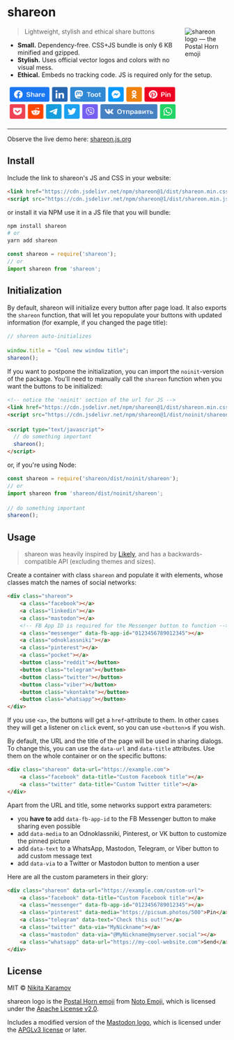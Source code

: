 # shareon

<img src="https://raw.githubusercontent.com/NickKaramoff/shareon/main/assets/logo.svg" align="right" alt="shareon logo — the Postal Horn emoji" width="96" height="96">

> Lightweight, stylish and ethical share buttons

- **Small.** Dependency-free. CSS+JS bundle is only 6 KB minified and gzipped.
- **Stylish.** Uses official vector logos and colors with no visual mess.
- **Ethical.** Embeds no tracking code. JS is required only for the setup.

<img src="https://raw.githubusercontent.com/NickKaramoff/shareon/main/assets/demo@2x.png" height="84" width="392" alt="shareon demo screenshot">

----
Observe the live demo here: [shareon.js.org](https://shareon.js.org)

## Install

Include the link to shareon's JS and CSS in your website:

```html
<link href="https://cdn.jsdelivr.net/npm/shareon@1/dist/shareon.min.css" rel="stylesheet">
<script src="https://cdn.jsdelivr.net/npm/shareon@1/dist/shareon.min.js" type="text/javascript"></script>
```

or install it via NPM use it in a JS file that you will bundle:

```sh
npm install shareon
# or
yarn add shareon
```

```js
const shareon = require('shareon');
// or
import shareon from 'shareon';
```

## Initialization

By default, shareon will initialize every button after page load. It also
exports the `shareon` function, that will let you repopulate your buttons with
updated information (for example, if you changed the page title):

```js
// shareon auto-initializes

window.title = "Cool new window title";
shareon();
```

If you want to postpone the initialization, you can import the `noinit`-version
of the package. You'll need to manually call the `shareon` function when you
want the buttons to be initialized:

```html
<!-- notice the 'noinit' section of the url for JS -->
<link href="https://cdn.jsdelivr.net/npm/shareon@1/dist/shareon.min.css" rel="stylesheet">
<script src="https://cdn.jsdelivr.net/npm/shareon@1/dist/noinit/shareon.min.js" type="text/javascript"></script>

<script type="text/javascript">
  // do something important
  shareon();
</script>
```

or, if you're using Node:

```js
const shareon = require('shareon/dist/noinit/shareon');
// or
import shareon from 'shareon/dist/noinit/shareon';

// do something important
shareon();
```

## Usage

> shareon was heavily inspired by [Likely](https://ilyabirman.net/projects/likely/),
  and has a backwards-compatible API (excluding themes and sizes).

Create a container with class `shareon` and populate it with elements, whose
classes match the names of social networks:

```html
<div class="shareon">
    <a class="facebook"></a>
    <a class="linkedin"></a>
    <a class="mastodon"></a>
    <!-- FB App ID is required for the Messenger button to function -->
    <a class="messenger" data-fb-app-id="0123456789012345"></a>
    <a class="odnoklassniki"></a>
    <a class="pinterest"></a>
    <a class="pocket"></a>
    <button class="reddit"></button>
    <button class="telegram"></button>
    <button class="twitter"></button>
    <button class="viber"></button>
    <button class="vkontakte"></button>
    <button class="whatsapp"></button>
</div>
```

If you use `<a>`, the buttons will get a `href`-attribute to them. In other cases
they will get a listener on `click` event, so you can use `<button>`s if you wish.

By default, the URL and the title of the page will be used in sharing dialogs.
To change this, you can use the `data-url` and `data-title` attributes. Use them
on the whole container or on the specific buttons:

```html
<div class="shareon" data-url="https://example.com">
    <a class="facebook" data-title="Custom Facebook title"></a>
    <a class="twitter" data-title="Custom Twitter title"></a>
</div>
```

Apart from the URL and title, some networks support extra parameters:

- you **have to** add `data-fb-app-id` to the FB Messenger button to make sharing even possible
- add `data-media` to an Odnoklassniki, Pinterest, or VK button to customize the pinned picture
- add `data-text` to a WhatsApp, Mastodon, Telegram, or Viber button to add custom message text
- add `data-via` to a Twitter or Mastodon button to mention a user

Here are all the custom parameters in their glory:

```html
<div class="shareon" data-url="https://example.com/custom-url">
    <a class="facebook" data-title="Custom Facebook title"></a>
    <a class="messenger" data-fb-app-id="0123456789012345"></a>
    <a class="pinterest" data-media="https://picsum.photos/500">Pin</a>
    <a class="telegram" data-text="Check this out!"></a>
    <a class="twitter" data-via="MyNickname"></a>
    <a class="mastodon" data-via="@MyNickname@myserver.social"></a>
    <a class="whatsapp" data-url="https://my-cool-website.com">Send</a>
</div>
```

## License

MIT © [Nikita Karamov](https://karamoff.dev)

shareon logo is the [Postal Horn emoji](https://github.com/googlefonts/noto-emoji/blob/v2020-09-16-unicode13_1/svg/emoji_u1f4ef.svg) from [Noto Emoji](https://github.com/googlefonts/noto-emoji/tree/v2020-09-16-unicode13_1), which is licensed under the [Apache License v2.0](https://github.com/googlefonts/noto-emoji/blob/v2020-09-16-unicode13_1/LICENSE).

Includes a modified version of the
[Mastodon logo](https://commons.wikimedia.org/wiki/File:Mastodon_Logotype_%28Simple%29.svg),
which is licensed under the
[APGLv3 license](https://www.gnu.org/licenses/agpl.html) or later.
